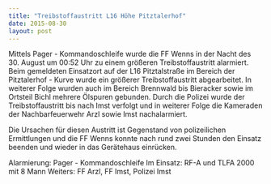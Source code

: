 ```yaml
---
title: "Treibstoffaustritt L16 Höhe Pitztalerhof"
date: 2015-08-30
layout: post
---
```


Mittels Pager - Kommandoschleife wurde die FF Wenns in der Nacht des 30. August um 00:52 Uhr zu einem größeren Treibstoffaustritt alarmiert. Beim gemeldeten Einsatzort auf der L16 Pitztalstraße im Bereich der Pitztalerhof - Kurve wurde ein größerer Treibstoffaustritt abgearbeitet. In weiterer Folge wurden auch im Bereich Brennwald bis Bieracker sowie im Ortsteil Bichl mehrere Ölspuren gebunden. Durch die Polizei wurde der Treibstoffaustritt bis nach Imst verfolgt und in weiterer Folge die Kameraden der Nachbarfeuerwehr Arzl sowie Imst nachalarmiert.


Die Ursachen für diesen Austritt ist Gegenstand von polizeilichen Ermittlungen und die FF Wenns konnte nach rund zwei Stunden den Einsatz beenden und wieder in das Gerätehaus einrücken.

Alarmierung: Pager - Kommandoschleife
Im Einsatz: RF-A und TLFA 2000 mit 8 Mann
Weiters: FF Arzl, FF Imst, Polizei Imst